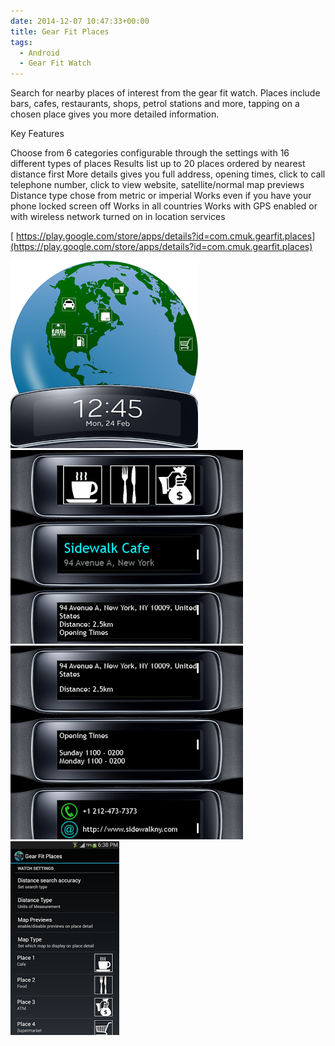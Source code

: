 ```yaml
---
date: 2014-12-07 10:47:33+00:00
title: Gear Fit Places
tags:
  - Android
  - Gear Fit Watch
---
```


Search for nearby places of interest from the gear fit watch. Places include bars, cafes, restaurants, shops, petrol stations and more, tapping on a chosen place gives you more detailed information.

Key Features

Choose from 6 categories configurable through the settings with 16 different types of places
Results list up to 20 places ordered by nearest distance first
More details gives you full address, opening times, click to call telephone number, click to view website, satellite/normal map previews
Distance type chose from metric or imperial
Works even if you have your phone locked screen off
Works in all countries
Works with GPS enabled or with wireless network turned on in location services

[ https://play.google.com/store/apps/details?id=com.cmuk.gearfit.places](https://play.google.com/store/apps/details?id=com.cmuk.gearfit.places)

[![1](/assets/images/2014/12/11.png)](/assets/images/2014/12/11.png) [![2](/assets/images/2014/12/21.png?w=300)](/assets/images/2014/12/21.png) [![3](/assets/images/2014/12/31.png?w=300)](/assets/images/2014/12/31.png) [![4](/assets/images/2014/12/4.png?w=168)](/assets/images/2014/12/4.png)
